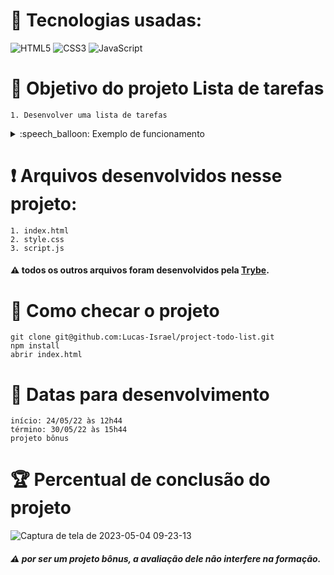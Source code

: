 # :toolbox: Tecnologias usadas:

![HTML5](https://img.shields.io/badge/html5-%23E34F26.svg?style=for-the-badge&logo=html5&logoColor=white)
![CSS3](https://img.shields.io/badge/css3-%231572B6.svg?style=for-the-badge&logo=css3&logoColor=white)
![JavaScript](https://img.shields.io/badge/javascript-%23323330.svg?style=for-the-badge&logo=javascript&logoColor=%23F7DF1E)

# :open_book: Objetivo do projeto Lista de tarefas

```
1. Desenvolver uma lista de tarefas

```
<details>
  <summary>:speech_balloon: Exemplo de funcionamento</summary>
  
![gif exemplo](https://github.com/Lucas-Israel/project-todo-list/blob/main/todo-list-example.gif)
  
</details>

# :heavy_exclamation_mark: Arquivos desenvolvidos nesse projeto:

```
1. index.html
2. style.css
3. script.js
```

#### :warning: todos os outros arquivos foram desenvolvidos pela [Trybe](https://www.betrybe.com).

# :thinking: Como checar o projeto

```
git clone git@github.com:Lucas-Israel/project-todo-list.git
npm install
abrir index.html
```

# :calendar: Datas para desenvolvimento

```
início: 24/05/22 às 12h44
término: 30/05/22 às 15h44
projeto bônus
```

# :trophy: Percentual de conclusão do projeto

![Captura de tela de 2023-05-04 09-23-13](https://user-images.githubusercontent.com/104790267/236202980-f574c51e-4ce3-4b89-9be1-4ac3ec964e99.png)


##### :warning: por ser um projeto bônus, a avaliação dele não interfere na formação.
